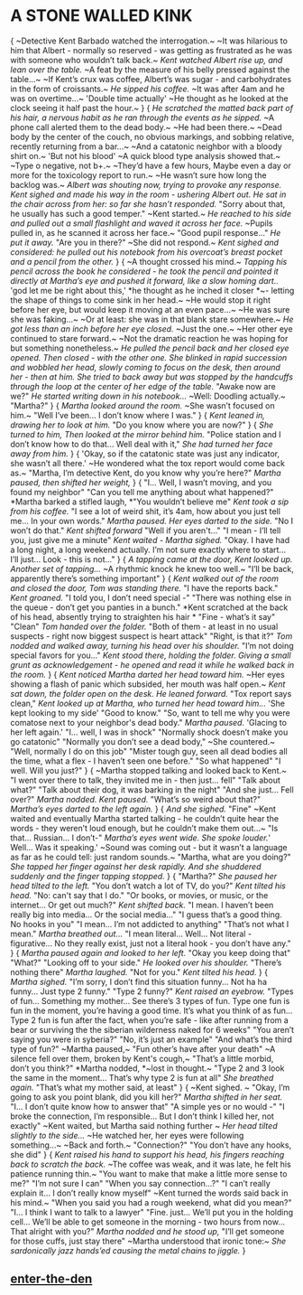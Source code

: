 # A STONE WALLED KINK
{
~Detective Kent Barbado watched the interrogation.~
~It was hilarious to him that Albert - normally so reserved - was getting as frustrated as he was with someone who wouldn’t talk back.~
*Kent watched Albert rise up, and lean over the table.*
~A feat by the measure of his belly pressed against the table...~
~If Kent’s crux was coffee, Albert’s was sugar - and carbohydrates in the form of croissants.~
*He sipped his coffee.*
~It was after 4am and he was on overtime...~
'Double time actually'
~He thought as he looked at the clock seeing it half past the hour.~
}
{
*He scratched the matted back part of his hair, a nervous habit as he ran through the events as he sipped.*
~A phone call alerted them to the dead body.~
~He had been there.~
~Dead body by the center of the couch, no obvious markings, and sobbing relative, recently returning from a bar...~
~And a catatonic neighbor with a bloody shirt on.~
'But not his blood'
~A quick blood type analysis showed that.~
~Type o negative, not b+.~
~They’d have a few hours, Maybe even a day or more for the toxicology report to run.~
~He wasn’t sure how long the backlog was.~
*Albert was shouting now, trying to provoke any response.*
*Kent sighed and made his way in the room - ushering Albert out.*
*He sat in the chair across from her: so far she hasn’t responded.*
"Sorry about that, he usually has such a good temper."
~Kent started.~
*He reached to his side and pulled out a small flashlight and waved it across her face.*
~Pupils pulled in, as he scanned it across her face.~
"Good pupil response..."
*He put it away.*
"Are you in there?"
~She did not respond.~
*Kent sighed and considered: he pulled out his notebook from his overcoat’s breast pocket and a pencil from the other.*
}
{
~A thought crossed his mind.~
*Tapping his pencil across the book he considered - he took the pencil and pointed it directly at Martha’s eye and pushed it forward, like a slow homing dart..* 'god let me be right about this,' *he thought as he inched it closer *~- letting the shape of things to come sink in her head.~ 
~He would stop it right before her eye, but would keep it moving at an even pace...~
~He was sure she was faking...~
~Or at least: she was in that blank stare somewhere.~
*He got less than an inch before her eye closed.*
~Just the one.~
~Her other eye continued to stare forward.~
~Not the dramatic reaction he was hoping for but something nonetheless.~
*He pulled the pencil back and her closed eye opened.*
*Then closed - with the other one.*
*She blinked in rapid succession and wobbled her head, slowly coming to focus on the desk, then around her - then at him.* 
*She tried to back away but was stopped by the handcuffs through the loop at the center of her edge of the table.*
"Awake now are we?"
*He started writing down in his notebook...*
~Well: Doodling actually.~
"Martha?"
}
{
*Martha looked around the room.*
~She wasn’t focused on him.~
"Well I’ve been... 
I don’t know where I was."
}
{
*Kent leaned in, drawing her to look at him.*
"Do you know where you are now?"
}
{
*She turned to him, Then looked at the mirror behind him.*
"Police station and I don’t know how to do that... 
Well deal with it,"
*She had turned her face away from him.*
}
{
'Okay, so if the catatonic state was just any indicator, she wasn’t all there.'
~He wondered what the tox report would come back as.~
"Martha, I’m detective Kent, do you know why you’re here?"
*Martha paused, then shifted her weight,*
}
{
"I... 
Well, I wasn’t moving, and you found my neighbor"
"Can you tell me anything about what happened?"
*Martha barked a stifled laugh, *"You wouldn’t believe me"
*Kent took a sip from his coffee.*
"I see a lot of weird shit, it’s 4am, how about you just tell me... 
In your own words."
*Martha paused.*
*Her eyes darted to the side.*
"No I won’t do that."
*Kent shifted forward*
"Well if you aren't..."
"I mean - I’ll tell you, just give me a minute"
*Kent waited - Martha sighed.*
"Okay. I have had a long night, a long weekend actually. 
I’m not sure exactly where to start... 
I’ll just... 
Look - this is not..."
}
{
*A tapping came at the door, Kent looked up.*
*Another set of tapping...*
~A rhythmic knock he knew too well.~
"I’ll be back, apparently there’s something important"
}
{
*Kent walked out of the room and closed the door, Tom was standing there.*
"I have the reports back."
*Kent groaned.*
"I told you, I don’t need special -"
"There was nothing else in the queue - don’t get you panties in a bunch."
*Kent scratched at the back of his head, absently trying to straighten his hair *
"Fine - what’s it say"
"Clean"
*Tom handed over the folder.*
"Both of them - at least in no usual suspects - right now biggest suspect is heart attack"
"Right, is that it?"
*Tom nodded and walked away, turning his head over his shoulder.*
"I’m not doing special favors for you..."
*Kent stood there, holding the folder.*
*Giving a small grunt as acknowledgement - he opened and read it while he walked back in the room.*
}
{
*Kent noticed Martha darted her head toward him.*
~Her eyes showing a flash of panic which subsided, her mouth was half open.~
*Kent sat down, the folder open on the desk.*
*He leaned forward.*
"Tox report says clean,"
*Kent looked up at Martha, who turned her head toward him...*
'She kept looking to my side'
"Good to know."
"So, want to tell me why you were comatose next to your neighbor's dead body."
*Martha paused.*
'Glacing to her left again.'
"I... well, I was in shock"
"Normally shock doesn’t make you go catatonic"
"Normally you don’t see a dead body,"
~She countered.~
"Well, normally I do on this job"
"Mister tough guy, seen all dead bodies all the time, what a flex - I haven’t seen one before."
"So what happened"
"I well. 
Will you just?"
}
{
~Martha stopped talking and looked back to Kent.~
"I went over there to talk, they invited me in - then just... fell"
"Talk about what?"
"Talk about their dog, it was barking in the night"
"And she just... 
Fell over?"
*Martha nodded.*
*Kent paused.*
"What’s so weird about that?"
*Martha’s eyes darted to the left again.*
}
{
*And she sighed.*
"Fine"
~Kent waited and eventually Martha started talking - he couldn’t quite hear the words - they weren’t loud enough, but he couldn’t make them out...~
"Is that... 
Russian... 
I don’t-"
*Martha’s eyes went wide.*
*She spoke louder.*'
Well...
Was it speaking.'
~Sound was coming out - but it wasn’t a language as far as he could tell: just random sounds.~
"Martha, what are you doing?"
*She tapped her finger against her desk rapidly.*
*And she shuddered suddenly and the finger tapping stopped.*
}
{
"Martha?"
*She paused her head tilted to the left.*
"You don’t watch a lot of TV, do you?"
*Kent tilted his head.*
"No: can't say that I do."
"Or books, or movies, or music, or the internet... 
Or get out much?"
*Kent shifted back.*
"I mean. 
I haven’t been really big into media... 
Or the social media..."
"I guess that’s a good thing. 
No hooks in you"
"I mean...
I’m not addicted to anything"
"That’s not what I mean."
*Martha breathed out...*
"I mean literal... 
Well... 
Not literal - figurative... 
No they really exist, just not a literal hook - you don’t have any."
}
{
*Martha paused again and looked to her left.*
"Okay you keep doing that"
"What?"
"Looking off to your side."
*He looked over his shoulder.*
"There’s nothing there"
*Martha laughed.*
"Not for you."
*Kent tilted his head.*
}
{
*Martha sighed.*
"I’m sorry, I don’t find this situation funny... 
Not ha ha funny... 
Just type 2 funny."
"Type 2 funny?"
*Kent raised an eyebrow.*
"Types of fun...
Something my mother... 
See there’s 3 types of fun. 
Type one fun is fun in the moment, you’re having a good time. 
It’s what you think of as fun... 
Type 2 fun is fun after the fact, when you’re safe - like after running from a bear or surviving the the siberian wilderness naked for 6 weeks"
"You aren’t saying you were in syberia?"
"No, it’s just an example"
"And what’s the third type of fun?"
~Martha paused,~
"Fun other’s have after your death"
~A silence fell over them, broken by Kent's cough,~
"That’s a little morbid, don’t you think?"
*Martha nodded, *~lost in thought.~
"Type 2 and 3 look the same in the moment...
That’s why type 2 is fun at all"
*She breathed again.*
"That’s what my mother said, at least"
}
{
~Kent sighed. ~
"Okay, I’m going to ask you point blank, did you kill her?"
*Martha shifted in her seat.*
"I... 
I don’t quite know how to answer that"
"A simple yes or no would -"
"I broke the connection, I’m responsible... 
But I don’t think I killed her, not exactly"
~Kent waited, but Martha said nothing further ~
*Her head tilted slightly to the side...*
~He watched her, her eyes were following something...~
~Back and forth.~
"Connection?"
"You don’t have any hooks, she did"
}
{
*Kent raised his hand to support his head, his fingers reaching back to scratch the back.*
~The coffee was weak, and it was late, he felt his patience running thin.~
"You want to make that make a little more sense to me?"
"I’m not sure I can"
"When you say connection...?"
"I can’t really explain it...
 I don’t really know myself"
~Kent turned the words said back in his mind.~
"When you said you had a rough weekend, what did you mean?"
"I...
I think I want to talk to a lawyer"
"Fine. just... 
We’ll put you in the holding cell...
We’ll be able to get someone in the morning - two hours from now... 
That alright with you?"
*Martha nodded and he stood up,*
"I’ll get someone for those cuffs, just stay there"
~Martha understood that ironic tone:~
*She sardonically jazz hands’ed causing the metal chains to jiggle.*
}

## [enter-the-den](enter-the-den.md)
